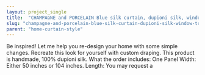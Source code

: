 ```yaml
---
layout: project_single
title:  "CHAMPAGNE and PORCELAIN Blue silk curtain, dupioni silk, window treatment, cream, ivory, blue, pastel, beige"
slug: "champagne-and-porcelain-blue-silk-curtain-dupioni-silk-window-treatment-cream-ivory-blue-pastel-beige"
parent: "home-curtain-style"
---
```

Be inspired! Let me help you re-design your home with some simple changes. Recreate this look for yourself with custom draping. This product is handmade, 100% dupioni silk. What the order includes: One Panel Width: Either 50 inches or 104 inches. Length: You may request a